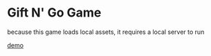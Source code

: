 Gift N' Go Game
===============

because this game loads local assets, it requires a local server to run

[demo](http://thelastbaldwin.github.io/catchEm/)